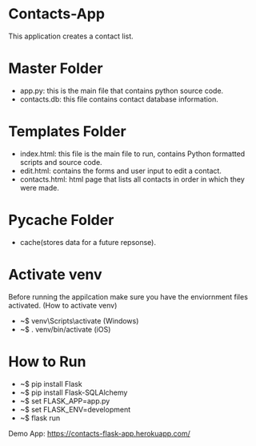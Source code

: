 # Contacts-App
This application creates a contact list.
# Master Folder
  - app.py: this is the main file that contains python source code. 
  - contacts.db: this file contains contact database information.
# Templates Folder
  - index.html: this file is the main file to run, contains Python formatted scripts and source code.
  - edit.html: contains the forms and user input to edit a contact.
  - contacts.html: html page that lists all contacts in order in which they were made.
# __Pycache__ Folder
  - cache(stores data for a future repsonse).
# Activate venv
  Before running the appilcation make sure you have the enviornment files activated.
  (How to activate venv)
  - ~$ venv\Scripts\activate (Windows)
  - ~$ . venv/bin/activate (iOS)
# How to Run
  - ~$ pip install Flask
  - ~$ pip install Flask-SQLAlchemy
  - ~$ set FLASK_APP=app.py
  - ~$ set FLASK_ENV=development
  - ~$ flask run


Demo App: https://contacts-flask-app.herokuapp.com/
